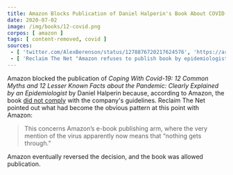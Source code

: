 ```yaml
---
title: Amazon Blocks Publication of Daniel Halperin's Book About COVID-19
date: 2020-07-02
image: /img/books/12-covid.png
corpos: [ amazon ]
tags: [ content-removed, covid ]
sources:
 - [ 'twitter.com/AlexBerenson/status/1278876720217624576', 'https://archive.is/ERoKz' ]
 - [ 'Reclaim The Net "Amazon refuses to publish book by epidemiologist professor Daniel Halperin" by Didi Rankovic (4 Jul 2020)', 'https://reclaimthenet.org/daniel-halperin-amazon-censorship/' ]
---
```


Amazon blocked the publication of _Coping With Covid-19: 12 Common Myths and 12
Lesser Known Facts about the Pandemic: Clearly Explained by an Epidemiologist_
by Daniel Halperin because, according to Amazon, the book [did not
comply](notice.jpg) with the company's guidelines. Reclaim The Net pointed out
what had become the obvious pattern at this point with Amazon:
> This concerns Amazon’s e-book publishing arm, where the very mention of the
> virus apparently now means that “nothing gets through.”

Amazon eventually reversed the decision, and the book was allowed publication.

